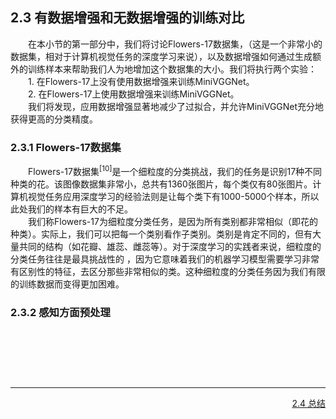 ## 2.3 有数据增强和无数据增强的训练对比
&emsp;&emsp;在本小节的第一部分中，我们将讨论Flowers-17数据集，（这是一个非常小的数据集，相对于计算机视觉任务的深度学习来说），以及数据增强如何通过生成额外的训练样本来帮助我们人为地增加这个数据集的大小。我们将执行两个实验：<br/>
&emsp;&emsp;1. 在Flowers-17上没有使用数据增强来训练MiniVGGNet。<br/>
&emsp;&emsp;2. 在Flowers-17上使用数据增强来训练MiniVGGNet。<br/>
&emsp;&emsp;我们将发现，应用数据增强显著地减少了过拟合，并允许MiniVGGNet充分地获得更高的分类精度。<br/>

### 2.3.1 Flowers-17数据集
&emsp;&emsp;Flowers-17数据集<sup>[10]</sup>是一个细粒度的分类挑战，我们的任务是识别17种不同种类的花。该图像数据集非常小，总共有1360张图片，每个类仅有80张图片。计算机视觉任务应用深度学习的经验法则是让每个类下有1000-5000个样本，所以此处我们的样本有巨大的不足。<br/>
&emsp;&emsp;我们称Flowers-17为细粒度分类任务，是因为所有类别都非常相似（即花的种类）。实际上，我们可以把每一个类别看作子类别。类别是肯定不同的，但有大量共同的结构（如花瓣、雄蕊、雌蕊等）。对于深度学习的实践者来说，细粒度的分类任务往往是最具挑战性的
，因为它意味着我们的机器学习模型需要学习非常有区别性的特征，去区分那些非常相似的类。这种细粒度的分类任务因为我们有限的训练数据而变得更加困难。<br/>

### 2.3.2 感知方面预处理


```Python

```
&emsp;&emsp;   <br/>


<br/>
<br/>

---

<div align=right><a href="./2.4%20%E6%80%BB%E7%BB%93.md">2.4 总结</a></div>
<br/>